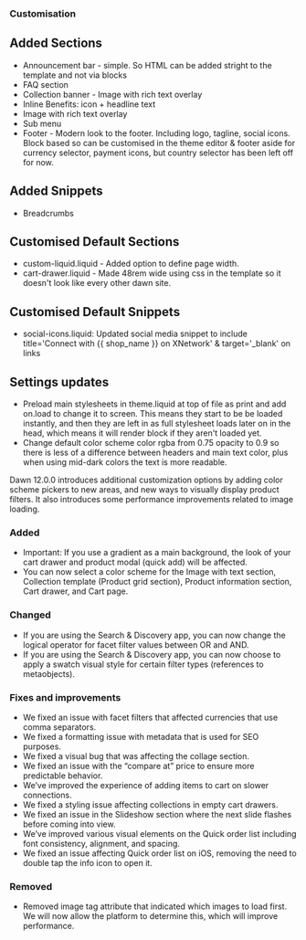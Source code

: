 ### Customisation
## Added Sections
- Announcement bar - simple. So HTML can be added stright to the template and not via blocks
- FAQ section
- Collection banner - Image with rich text overlay
- Inline Benefits: icon + headline text
- Image with rich text overlay
- Sub menu
- Footer - Modern look to the footer. Including logo, tagline, social icons. Block based so can be customised in the theme editor & footer aside for currency selector, payment icons, but country selector has been left off for now.

## Added Snippets
- Breadcrumbs

## Customised Default Sections
- custom-liquid.liquid - Added option to define page width.
- cart-drawer.liquid - Made 48rem wide using css in the template so it doesn't look like every other dawn site.

## Customised Default Snippets
- social-icons.liquid: Updated social media snippet to include title='Connect with {{ shop_name }} on XNetwork' & target='_blank' on links


## Settings updates
- Preload main stylesheets in theme.liquid at top of file as print and add on.load to change it to screen. This means they start to be be loaded instantly, and then they are left in as full stylesheet loads later on in the head, which means it will render block if they aren't loaded yet. 
- Change default color scheme color rgba from 0.75 opacity to 0.9 so there is less of a difference between headers and main text color, plus when using mid-dark colors the text is more readable.

Dawn 12.0.0 introduces additional customization options by adding color scheme pickers to new areas, and new ways to visually display product filters. It also introduces some performance improvements related to image loading. 

### Added
- Important: If you use a gradient as a main background, the look of your cart drawer and product modal (quick add) will be affected. 
- You can now select a color scheme for the Image with text section, Collection template (Product grid section), Product information section, Cart drawer, and Cart page.

### Changed
- If you are using the Search & Discovery app, you can now change the logical operator for facet filter values between OR and AND.
- If you are using the Search & Discovery app, you can now choose to apply a swatch visual style for certain filter types (references to metaobjects).

### Fixes and improvements
- We fixed an issue with facet filters that affected currencies that use comma separators.
- We fixed a formatting issue with metadata that is used for SEO purposes.
- We fixed a visual bug that was affecting the collage section.
- We fixed an issue with the “compare at” price to ensure more predictable behavior.
- We’ve improved the experience of adding items to cart on slower connections.
- We fixed a styling issue affecting collections in empty cart drawers.
- We fixed an issue in the Slideshow section where the next slide flashes before coming into view. 
- We’ve improved various visual elements on the Quick order list including font consistency, alignment, and spacing. 
- We fixed an issue affecting Quick order list on iOS, removing the need to double tap the info icon to open it.

### Removed
- Removed image tag attribute that indicated which images to load first. We will now allow the platform to determine this, which will improve performance.